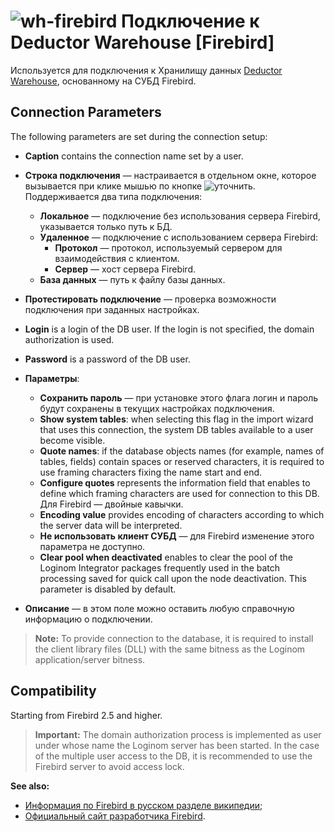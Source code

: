 # ![wh-firebird](../../../images/icons/data-sources/wh-firebird_default.svg) Подключение к Deductor Warehouse [Firebird]

Используется для подключения к Хранилищу данных [Deductor Warehouse](../../../data-format/data-warehouse.md), основанному на СУБД Firebird.

## Connection Parameters

The following parameters are set during the connection setup:

* **Caption** contains the connection name set by a user.
* **Строка подключения** — настраивается в отдельном окне, которое вызывается при клике мышью по кнопке ![уточнить](../../../images/extjs-theme/form/open-trigger/open-trigger_default.svg). Поддерживается два типа подключения:
   * **Локальное** — подключение без использования сервера Firebird, указывается только путь к БД.
   * **Удаленное** — подключение с использованием сервера Firebird:
      * **Протокол** — протокол, используемый сервером для взаимодействия с клиентом.
      * **Сервер** — хост сервера Firebird.
   * **База данных** — путь к файлу базы данных.
* **Протестировать подключение** — проверка возможности подключения при заданных настройках.
* **Login** is a login of the DB user. If the login is not specified, the domain authorization is used.
* **Password** is a password of the DB user.

* **Параметры**:
   * **Сохранить пароль** — при установке этого флага логин и пароль будут сохранены в текущих настройках подключения.
   * **Show system tables**: when selecting this flag in the import wizard that uses this connection, the system DB tables available to a user become visible.
   * **Quote names**: if the database objects names (for example, names of tables, fields) contain spaces or reserved characters, it is required to use framing characters fixing the name start and end.
   * **Configure quotes** represents the information field that enables to define which framing characters are used for connection to this DB. Для Firebird — двойные кавычки.
   * **Encoding value** provides encoding of characters according to which the server data will be interpreted.
   * **Не использовать клиент СУБД** — для Firebird изменение этого параметра не доступно.
   * **Clear pool when deactivated** enables to clear the pool of the Loginom Integrator packages frequently used in the batch processing saved for quick call upon the node deactivation. This parameter is disabled by default.

* **Описание** — в этом поле можно оставить любую справочную информацию о подключении.


> **Note:** To provide connection to the database, it is required to install the client library files (DLL) with the same bitness as the Loginom application/server bitness.


## Compatibility

Starting from Firebird 2.5 and higher.


> **Important:** The domain authorization process is implemented as user under whose name the Loginom server has been started. In the case of the multiple user access to the DB, it is recommended to use the Firebird server to avoid access lock.


**See also:**

* [Информация по Firebird в русском разделе википедии](https://ru.wikipedia.org/wiki/Firebird);
* [Официальный сайт разработчика Firebird](https://firebirdsql.org/).
